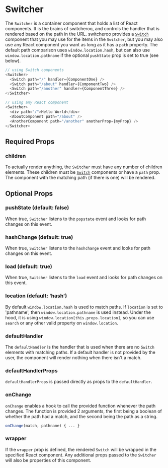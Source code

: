 # Switcher

The `Switcher` is a container component that holds a list of React components. It is the brains of switcheroo, and controls the handler that is rendered based on the path in the URL. switcheroo provides a [`Switch`](./Switch.md) component that you may use for the items in the `Switcher`, but you may also use any React component you want as long as it has a `path` property. The default path comparison uses `window.location.hash`, but can also use `window.location.pathname` if the optional `pushState` prop is set to true (see below).

```js
// using Switch components
<Switcher>
  <Switch path="/" handler={ComponentOne} />
  <Switch path="/about" handler={ComponentTwo} />
  <Switch path="/another" handler={ComponentThree} />
</Switcher>

// using any React component
<Switcher>
  <div path="/">Hello World</div>
  <AboutComponent path="/about" />
  <AnotherComponent path="/another" anotherProp={myProp} />
</Switcher>
```


## Required Props

### children

To actually render anything, the `Switcher` must have any number of children elements. These children must be [`Switch`](./Switch.md) components or have a `path` prop. The component with the matching path (if there is one) will be rendered.


## Optional Props

### pushState (default: false)

When true, `Switcher` listens to the `popstate` event and looks for path changes on this event.

### hashChange  (default: true)

When true, `Switcher` listens to the `hashchange` event and looks for path changes on this event.

### load  (default: true)

When true, `Switcher` listens to the `load` event and looks for path changes on this event.

### location (default: 'hash')

By default `window.location.hash` is used to match paths. If `location` is set to 'pathname', then `window.location.pathname` is used instead. Under the hood, it is using `window.location[this.props.location]`, so you can use `search` or any other valid property on `window.location`.

### defaultHandler

The `defaultHandler` is the handler that is used when there are no `Switch` elements with matching paths. If a default handler is not provided by the user, the component will render nothing when there isn't a match.

### defaultHandlerProps

`defaultHandlerProps` is passed directly as props to the `defaultHandler`.

### onChange

`onChange` enables a hook to call the provided function whenever the path changes. The function is provided 2 arguments, the first being a boolean of whether the path had a match, and the second being the path as a string.

```js
onChange(match, pathname) { ... }
```

### wrapper

If the `wrapper` prop is defined, the rendered `Switch` will be wrapped in the specified React component. Any additional props passed to the `Switcher` will also be properties of this component.
